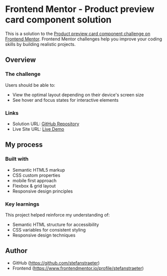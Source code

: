 # Frontend Mentor - Product preview card component solution

This is a solution to the [Product preview card component challenge on Frontend Mentor](https://www.frontendmentor.io/challenges/product-preview-card-component-GO7UmttRfa). Frontend Mentor challenges help you improve your coding skills by building realistic projects.

## Overview

### The challenge

Users should be able to:

- View the optimal layout depending on their device's screen size
- See hover and focus states for interactive elements

### Links

- Solution URL: [GitHub Repository](https://github.com/stefanstraeter/Product_Preview_Card)
- Live Site URL: [Live Demo](https://stefanstraeter.github.io/Product_Preview_Card/)

## My process

### Built with

- Semantic HTML5 markup
- CSS custom properties
- mobile first approach
- Flexbox & grid layout
- Responsive design principles

### Key learnings

This project helped reinforce my understanding of:

- Semantic HTML structure for accessibility
- CSS variables for consistent styling
- Responsive design techniques

## Author

- GitHub (https://github.com/stefanstraeter)
- Frontend (https://www.frontendmentor.io/profile/stefanstraeter)
